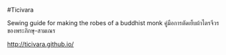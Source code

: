 #Ticivara

Sewing guide for making the robes of a buddhist monk
คู่มือการตัดเย็บผ้าไตรจีวรของพระภิกษุ-สามเณร

http://ticivara.github.io/


